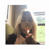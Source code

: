 <p align="center">
<img src="https://raw.githubusercontent.com/spikegaming100/LWGLtest/main/a_315b17324b7f62d2f0ef79853d323755.gif"/>
</p>
